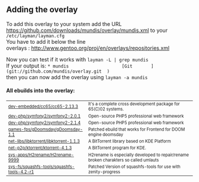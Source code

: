 Adding the overlay
------------------
To add this overlay to your system add the URL      
https://github.com/downloads/mundis/overlay/mundis.xml
to your `/etc/layman/layman.cfg`  
You have to add it below the line  
overlays  :     http://www.gentoo.org/proj/en/overlays/repositories.xml

Now you can test if it works with `layman -L | grep mundis`  
If your output is:
`* mundis                    [Git       ] (git://github.com/mundis/overlay.git  )`  
then you can now add the overlay using `layman -a mundis`

#### All ebuilds into the overlay:  

<table>
<tr><td style="font-size:70%;">
<a href=https://github.com/mundis/overlay/tree/master/dev-embedded/cc65/cc65-2.13.3.ebuild>dev-embedded/cc65/cc65-2.13.3</a>
</td><td style="font-size:70%;">
It's a complete cross development package for 65(C)02 systems.
</td></tr>
<tr><td style="font-size:70%;">
<a href=https://github.com/mundis/overlay/tree/master/dev-php/symfony2/symfony2-2.0.1.ebuild>dev-php/symfony2/symfony2-2.0.1</a>
</td><td style="font-size:70%;">
Open-source PHP5 professional web framework
</td></tr>
<tr><td style="font-size:70%;">
<a href=https://github.com/mundis/overlay/tree/master/dev-php/symfony2/symfony2-2.1.4.ebuild>dev-php/symfony2/symfony2-2.1.4</a>
</td><td style="font-size:70%;">
Open-source PHP5 professional web framework
</td></tr>
<tr><td style="font-size:70%;">
<a href=https://github.com/mundis/overlay/tree/master/games-fps/gDoomsday/gDoomsday-1.1.ebuild>games-fps/gDoomsday/gDoomsday-1.1</a>
</td><td style="font-size:70%;">
Patched ebuild that works for Frontend for DOOM engine doomsday
</td></tr>
<tr><td style="font-size:70%;">
<a href=https://github.com/mundis/overlay/tree/master/net-libs/libktorrent/libktorrent-1.1.3.ebuild>net-libs/libktorrent/libktorrent-1.1.3</a>
</td><td style="font-size:70%;">
A BitTorrent library based on KDE Platform
</td></tr>
<tr><td style="font-size:70%;">
<a href=https://github.com/mundis/overlay/tree/master/net-p2p/ktorrent/ktorrent-4.1.3.ebuild>net-p2p/ktorrent/ktorrent-4.1.3</a>
</td><td style="font-size:70%;">
A BitTorrent program for KDE.
</td></tr>
<tr><td style="font-size:70%;">
<a href=https://github.com/mundis/overlay/tree/master/sys-apps/H2rename/H2rename-9999.ebuild>sys-apps/H2rename/H2rename-9999</a>
</td><td style="font-size:70%;">
H2rename is especially developed to repair/rename broken charakters so called umlauts
</td></tr>
<tr><td style="font-size:70%;">
<a href=https://github.com/mundis/overlay/tree/master/sys-fs/squashfs-tools/squashfs-tools-4.2-r1.ebuild>sys-fs/squashfs-tools/squashfs-tools-4.2-r1</a>
</td><td style="font-size:70%;">
Patched Version of squashfs-tools for use with zenity-progress
</td></tr>
</table>
